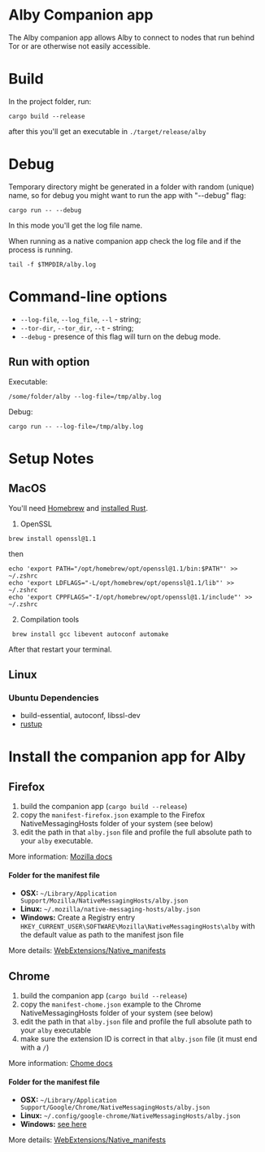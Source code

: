 # Alby Companion app

The Alby companion app allows Alby to connect to nodes that run behind Tor or are otherwise not easily accessible.

# Build
In the project folder, run:  
```
cargo build --release
```
after this you'll get an executable in `./target/release/alby`

# Debug

Temporary directory might be generated in a folder with random (unique) name, so for debug you might want to run the app with "--debug" flag:  
```
cargo run -- --debug
```
In this mode you'll get the log file name.  

When running as a native companion app check the log file and if the process is running.
```
tail -f $TMPDIR/alby.log
```

# Command-line options

* `--log-file`, `--log_file`, `--l` - string;     
* `--tor-dir`, `--tor_dir`, `--t` - string;  
* `--debug` - presence of this flag will turn on the debug mode.

## Run with option

Executable:  

```
/some/folder/alby --log-file=/tmp/alby.log
```

Debug:  

```
cargo run -- --log-file=/tmp/alby.log
```


# Setup Notes

## MacOS
You'll need [Homebrew](https://brew.sh/) and [installed Rust](https://rustup.rs/).
  
1. OpenSSL
```
brew install openssl@1.1 
```
then
```
echo 'export PATH="/opt/homebrew/opt/openssl@1.1/bin:$PATH"' >> ~/.zshrc
echo 'export LDFLAGS="-L/opt/homebrew/opt/openssl@1.1/lib"' >> ~/.zshrc 
echo 'export CPPFLAGS="-I/opt/homebrew/opt/openssl@1.1/include"' >> ~/.zshrc
```
2. Compilation tools
```
 brew install gcc libevent autoconf automake    
```
After that restart your terminal.


## Linux

### Ubuntu Dependencies

* build-essential, autoconf, libssl-dev
* [rustup](https://rustup.rs/)


# Install the companion app for Alby

## Firefox

1. build the companion app (`cargo build --release`)
2. copy the `manifest-firefox.json` example to the Firefox NativeMessagingHosts folder of your system (see below)
3. edit the path in that `alby.json` file and profile the full absolute path to your `alby` executable.

More information: [Mozilla docs](https://developer.mozilla.org/en-US/docs/Mozilla/Add-ons/WebExtensions/Native_messaging
)

#### Folder for the manifest file

* **OSX:** `~/Library/Application Support/Mozilla/NativeMessagingHosts/alby.json`
* **Linux:** `~/.mozilla/native-messaging-hosts/alby.json`
* **Windows:** Create a Registry entry `HKEY_CURRENT_USER\SOFTWARE\Mozilla\NativeMessagingHosts\alby` with the default value as path to the manifest json file

More details: [WebExtensions/Native_manifests](https://developer.mozilla.org/en-US/docs/Mozilla/Add-ons/WebExtensions/Native_manifests)


## Chrome

1. build the companion app (`cargo build --release`)
2. copy the `manifest-chome.json` example to the Chrome NativeMessagingHosts folder of your system (see below)
3. edit the path in that `alby.json` file and profile the full absolute path to your `alby` executable
4. make sure the extension ID is correct in that `alby.json` file (it must end with a `/`)

More information: [Chome docs](https://developer.chrome.com/docs/apps/nativeMessaging/)

#### Folder for the manifest file

* **OSX:** `~/Library/Application Support/Google/Chrome/NativeMessagingHosts/alby.json`
* **Linux:** `~/.config/google-chrome/NativeMessagingHosts/alby.json`
* **Windows:** [see here](https://developer.chrome.com/docs/apps/nativeMessaging/#native-messaging-host-location)

More details: [WebExtensions/Native_manifests](https://developer.mozilla.org/en-US/docs/Mozilla/Add-ons/WebExtensions/Native_manifests)

